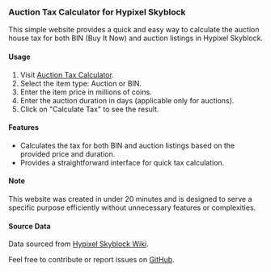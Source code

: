 ### Auction Tax Calculator for Hypixel Skyblock

This simple website provides a quick and easy way to calculate the auction house tax for both BIN (Buy It Now) and auction listings in Hypixel Skyblock.

#### Usage
1. Visit [Auction Tax Calculator](https://auction-tax.netlify.app).
2. Select the item type: Auction or BIN.
3. Enter the item price in millions of coins.
4. Enter the auction duration in days (applicable only for auctions).
5. Click on "Calculate Tax" to see the result.

#### Features
- Calculates the tax for both BIN and auction listings based on the provided price and duration.
- Provides a straightforward interface for quick tax calculation.

#### Note
This website was created in under 20 minutes and is designed to serve a specific purpose efficiently without unnecessary features or complexities.

#### Source Data
Data sourced from [Hypixel Skyblock Wiki](https://hypixel-skyblock.fandom.com/wiki/Auction_House#:~:text=BIN%20taxes%20work%20similarly%20but,a%201%25%20tax%20is%20collected.).

Feel free to contribute or report issues on [GitHub](https://github.com/yourusername/auction-tax-calculator).
